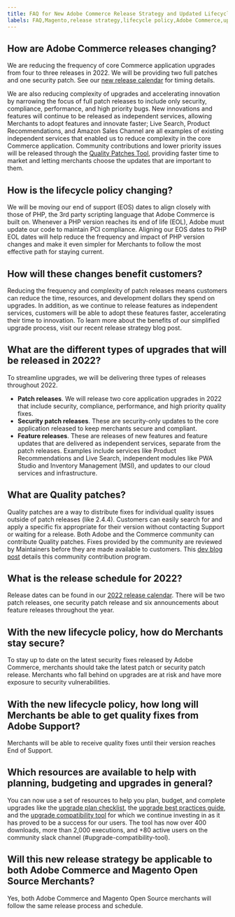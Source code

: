 ```yaml
---
title: FAQ for New Adobe Commerce Release Strategy and Updated Lifecycle Policy
labels: FAQ,Magento,release strategy,lifecycle policy,Adobe Commerce,update
---
```


## How are Adobe Commerce releases changing?
We are reducing the frequency of core Commerce application upgrades from four to three releases in 2022. We will be providing two full patches and one security patch. See our [new release calendar](https://devdocs.magento.com/release/?itm_source=devdocs&itm_medium=search_page&itm_campaign=federated_search&itm_term=schedule) for timing details.

We are also reducing complexity of upgrades and accelerating innovation by narrowing the focus of full patch releases to include only security, compliance, performance, and high priority bugs. New innovations and features will continue to be released as independent services, allowing Merchants to adopt features and innovate faster; Live Search, Product Recommendations, and Amazon Sales Channel are all examples of existing independent services that enabled us to reduce complexity in the core Commerce application. Community contributions and lower priority issues will be released through the [Quality Patches Tool](https://support.magento.com/hc/en-us/articles/360047139492-Magento-Quality-Patches-released-new-tool-to-self-serve-quality-patches), providing faster time to market and letting merchants choose the updates that are important to them.

## How is the lifecycle policy changing?
We will be moving our end of support (EOS) dates to align closely with those of PHP, the 3rd party scripting language that Adobe Commerce is built on. Whenever a PHP version reaches its end of life (EOL), Adobe must update our code to maintain PCI compliance. Aligning our EOS dates to PHP EOL dates will help reduce the frequency and impact of PHP version changes and make it even simpler for Merchants to follow the most effective path for staying current.

## How will these changes benefit customers?
Reducing the frequency and complexity of patch releases means customers can reduce the time, resources, and development dollars they spend on upgrades. In addition, as we continue to release features as independent services, customers will be able to adopt these features faster, accelerating their time to innovation. To learn more about the benefits of our simplified upgrade process, visit our recent release strategy blog post.<LINK>

## What are the different types of upgrades that will be released in 2022?
To streamline upgrades, we will be delivering three types of releases throughout 2022.

* **Patch releases**. We will release two core application upgrades in 2022 that include security, compliance, performance, and high priority quality fixes.
* **Security patch releases**. These are security-only updates to the core application released to keep merchants secure and compliant.
* **Feature releases**. These are releases of new features and feature updates that are delivered as independent services, separate from the patch releases. Examples include services like Product Recommendations and Live Search, independent modules like PWA Studio and Inventory Management (MSI), and updates to our cloud services and infrastructure.

## What are Quality patches?
Quality patches are a way to distribute fixes for individual quality issues outside of patch releases (like 2.4.4). Customers can easily search for and apply a specific fix appropriate for their version without contacting Support or waiting for a release. Both Adobe and the Commerce community can contribute Quality patches. Fixes provided by the community are reviewed by Maintainers before they are made available to customers. This [dev blog post](https://community.magento.com/t5/Magento-DevBlog/New-Delivery-Process-for-Community-Contributions/ba-p/479563) details this community contribution program.

## What is the release schedule for 2022?
Release dates can be found in our [2022 release calendar](https://devdocs.magento.com/release/?itm_source=devdocs&itm_medium=search_page&itm_campaign=federated_search&itm_term=schedule). There will be two patch releases, one security patch release and six announcements about feature releases throughout the year.

## With the new lifecycle policy, how do Merchants stay secure?
To stay up to date on the latest security fixes released by Adobe Commerce, merchants should take the latest patch or security patch release. Merchants who fall behind on upgrades are at risk and have more exposure to security vulnerabilities.

## With the new lifecycle policy, how long will Merchants be able to get quality fixes from Adobe Support?  
Merchants will be able to receive quality fixes until their version reaches End of Support.   

## Which resources are available to help with planning, budgeting and upgrades in general?
You can now use a set of resources to help you plan, budget, and complete upgrades like the [upgrade plan checklist](https://support.magento.com/hc/en-us/articles/360057968951), the [upgrade best practices guide](https://devdocs.magento.com/guides/v2.4/comp-mgr/upgrade-best-practices.html), and the [upgrade compatibility tool](https://devdocs.magento.com/upgrade-compatibility-tool/introduction.html) for which we continue investing in as it has proved to be a success for our users. The tool has now over 400 downloads, more than 2,000 executions, and +80 active users on the community slack channel (#upgrade-compatibility-tool).

## Will this new release strategy be applicable to both Adobe Commerce and Magento Open Source Merchants?  
Yes, both Adobe Commerce and Magento Open Source merchants will follow the same release process and schedule.
